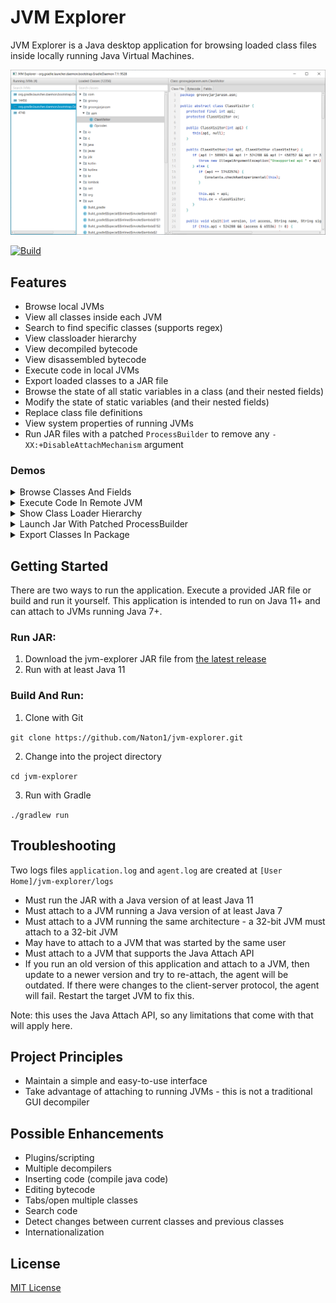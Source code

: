 # JVM Explorer

JVM Explorer is a Java desktop application for browsing loaded class files inside locally running Java Virtual Machines.

<img src="assets/readme-screenshot.png" alt="JVM Explorer Screenshot" />

[![Build](https://github.com/Naton1/jvm-explorer/actions/workflows/build.yml/badge.svg)](https://github.com/Naton1/jvm-explorer/actions/workflows/build.yml)

## Features

* Browse local JVMs
* View all classes inside each JVM
* Search to find specific classes (supports regex)
* View classloader hierarchy
* View decompiled bytecode
* View disassembled bytecode
* Execute code in local JVMs
* Export loaded classes to a JAR file
* Browse the state of all static variables in a class (and their nested fields)
* Modify the state of static variables (and their nested fields)
* Replace class file definitions
* View system properties of running JVMs
* Run JAR files with a patched `ProcessBuilder` to remove any `-XX:+DisableAttachMechanism` argument

### Demos

<details>
  <summary>Browse Classes And Fields</summary>

<br/>

![Browse Classes Example](assets/browse-classes.gif)
</details>

<details>
  <summary>Execute Code In Remote JVM</summary>

<br/>

![Execute Code Example](assets/execute-code.gif)
</details>

<details>
  <summary>Show Class Loader Hierarchy</summary>

<br/>

![Class Loader Hierarchy Example](assets/show-classloaders.gif)
</details>

<details>
  <summary>Launch Jar With Patched ProcessBuilder</summary>

<br/>

![Launch Patched Jar Example](assets/launch-patched-jar.gif)
</details>

<details>
  <summary>Export Classes In Package</summary>

<br/>

![Export Classes Example](assets/export-package.gif)
</details>

## Getting Started

There are two ways to run the application. Execute a provided JAR file or build and run it yourself. This application is
intended to run on Java 11+ and can attach to JVMs running Java 7+.

### Run JAR:

1) Download the jvm-explorer JAR file from [the latest release](https://github.com/naton1/jvm-explorer/releases/latest)
2) Run with at least Java 11

### Build And Run:

1) Clone with Git

`git clone https://github.com/Naton1/jvm-explorer.git`

2) Change into the project directory

`cd jvm-explorer`

3) Run with Gradle

`./gradlew run`

## Troubleshooting

Two logs files `application.log` and `agent.log` are created at `[User Home]/jvm-explorer/logs`

* Must run the JAR with a Java version of at least Java 11
* Must attach to a JVM running a Java version of at least Java 7
* Must attach to a JVM running the same architecture - a 32-bit JVM must attach to a 32-bit JVM
* May have to attach to a JVM that was started by the same user
* Must attach to a JVM that supports the Java Attach API
* If you run an old version of this application and attach to a JVM, then update to a newer version and try to
  re-attach, the agent will be outdated. If there were changes to the client-server protocol, the agent will fail.
  Restart the target JVM to fix this.

Note: this uses the Java Attach API, so any limitations that come with that will apply here.

## Project Principles

* Maintain a simple and easy-to-use interface
* Take advantage of attaching to running JVMs - this is not a traditional GUI decompiler

## Possible Enhancements

* Plugins/scripting
* Multiple decompilers
* Inserting code (compile java code)
* Editing bytecode
* Tabs/open multiple classes
* Search code
* Detect changes between current classes and previous classes
* Internationalization

## License

[MIT License](LICENSE.md)